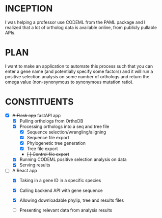 # INCEPTION

I was helping a professor use CODEML from the PAML package and I realized that a lot of ortholog data is available online, from publicly pullable APIs.

# PLAN
I want to make an application to automate this process such that you can enter a gene name (and potentially specify some factors) and it will run a positive selection analysis on some number of orthologs and return the omega value (non-synonymous to synonymous mutation ratio).

# CONSTITUENTS
- [X] ~~A Flask app~~ fastAPI app
  - [X] Pulling orthologs from OrthoDB
  - [X] Processing orthologs into a seq and tree file
    - [X] Sequence selection/wrangling/aligning 
    - [X] Sequence file export
    - [X] Phylogenetic tree generation
    - [X] Tree file export
    - ~~[ ] Control file export~~
  - [X] Running CODEML positive selection analysis on data
  - [X] Serving results

- [ ] A React app 
  - [X] Taking in a gene ID in a specific species
  - [X] Calling backend API with gene sequence
  - [X] Allowing downloadable phylip, tree and results files
  - [ ] Presenting relevant data from analysis results

